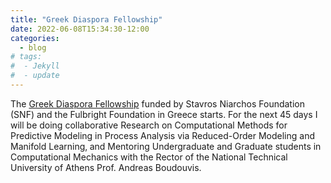 ```yaml
---
title: "Greek Diaspora Fellowship"
date: 2022-06-08T15:34:30-12:00
categories:
  - blog
# tags:
#  - Jekyll
#  - update
---
```


The <a href="https://www.iie.org/programs/greek-diaspora-fellowship-program/" target="_blank">Greek Diaspora Fellowship</a> funded by Stavros Niarchos Foundation (SNF) and the Fulbright Foundation in Greece starts. For the next 45 days I will be doing collaborative Research on Computational Methods for Predictive Modeling in Process Analysis via Reduced-Order Modeling and Manifold Learning‚ and Mentoring Undergraduate and Graduate students in Computational Mechanics with the Rector of the National Technical University of Athens Prof. Andreas Boudouvis.
